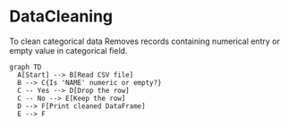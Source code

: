 # DataCleaning
To clean categorical data
Removes records containing numerical entry or empty value in categorical field.
```mermaid
graph TD
  A[Start] --> B[Read CSV file]
  B --> C{Is 'NAME' numeric or empty?}
  C -- Yes --> D[Drop the row]
  C -- No --> E[Keep the row]
  D --> F[Print cleaned DataFrame]
  E --> F
